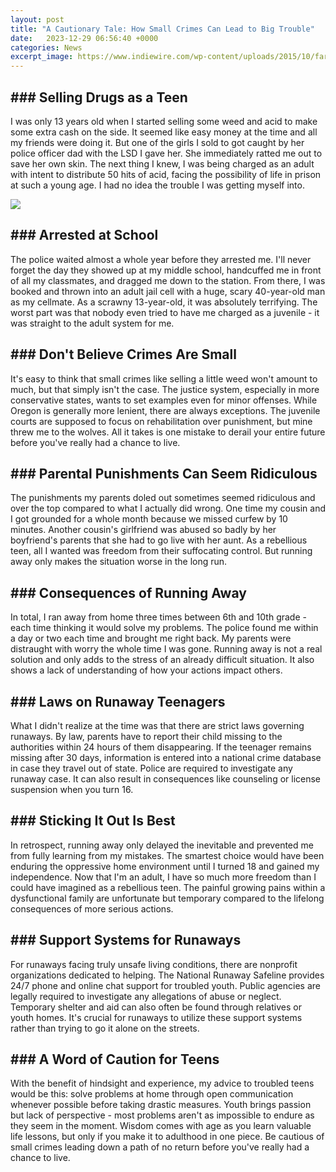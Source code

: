 ```yaml
---
layout: post
title: "A Cautionary Tale: How Small Crimes Can Lead to Big Trouble"
date:   2023-12-29 06:56:40 +0000
categories: News
excerpt_image: https://www.indiewire.com/wp-content/uploads/2015/10/fargo-season-2-episode-1-nick-offerman-carl.jpg
---
```

## ### Selling Drugs as a Teen

I was only 13 years old when I started selling some weed and acid to make some extra cash on the side. It seemed like easy money at the time and all my friends were doing it. But one of the girls I sold to got caught by her police officer dad with the LSD I gave her. She immediately ratted me out to save her own skin. The next thing I knew, I was being charged as an adult with intent to distribute 50 hits of acid, facing the possibility of life in prison at such a young age. I had no idea the trouble I was getting myself into.


![](https://www.indiewire.com/wp-content/uploads/2015/10/fargo-season-2-episode-1-nick-offerman-carl.jpg?resize=110)
## ### Arrested at School

The police waited almost a whole year before they arrested me. I'll never forget the day they showed up at my middle school, handcuffed me in front of all my classmates, and dragged me down to the station. From there, I was booked and thrown into an adult jail cell with a huge, scary 40-year-old man as my cellmate. As a scrawny 13-year-old, it was absolutely terrifying. The worst part was that nobody even tried to have me charged as a juvenile - it was straight to the adult system for me.

## ### Don't Believe Crimes Are Small

It's easy to think that small crimes like selling a little weed won't amount to much, but that simply isn't the case. The justice system, especially in more conservative states, wants to set examples even for minor offenses. While Oregon is generally more lenient, there are always exceptions. The juvenile courts are supposed to focus on rehabilitation over punishment, but mine threw me to the wolves. All it takes is one mistake to derail your entire future before you've really had a chance to live.

## ### Parental Punishments Can Seem Ridiculous

The punishments my parents doled out sometimes seemed ridiculous and over the top compared to what I actually did wrong. One time my cousin and I got grounded for a whole month because we missed curfew by 10 minutes. Another cousin's girlfriend was abused so badly by her boyfriend's parents that she had to go live with her aunt. As a rebellious teen, all I wanted was freedom from their suffocating control. But running away only makes the situation worse in the long run.

## ### Consequences of Running Away

In total, I ran away from home three times between 6th and 10th grade - each time thinking it would solve my problems. The police found me within a day or two each time and brought me right back. My parents were distraught with worry the whole time I was gone. Running away is not a real solution and only adds to the stress of an already difficult situation. It also shows a lack of understanding of how your actions impact others.

## ### Laws on Runaway Teenagers

What I didn't realize at the time was that there are strict laws governing runaways. By law, parents have to report their child missing to the authorities within 24 hours of them disappearing. If the teenager remains missing after 30 days, information is entered into a national crime database in case they travel out of state. Police are required to investigate any runaway case. It can also result in consequences like counseling or license suspension when you turn 16.

## ### Sticking It Out Is Best

In retrospect, running away only delayed the inevitable and prevented me from fully learning from my mistakes. The smartest choice would have been enduring the oppressive home environment until I turned 18 and gained my independence. Now that I'm an adult, I have so much more freedom than I could have imagined as a rebellious teen. The painful growing pains within a dysfunctional family are unfortunate but temporary compared to the lifelong consequences of more serious actions.

## ### Support Systems for Runaways

For runaways facing truly unsafe living conditions, there are nonprofit organizations dedicated to helping. The National Runaway Safeline provides 24/7 phone and online chat support for troubled youth. Public agencies are legally required to investigate any allegations of abuse or neglect. Temporary shelter and aid can also often be found through relatives or youth homes. It's crucial for runaways to utilize these support systems rather than trying to go it alone on the streets.

## ### A Word of Caution for Teens

With the benefit of hindsight and experience, my advice to troubled teens would be this: solve problems at home through open communication whenever possible before taking drastic measures. Youth brings passion but lack of perspective - most problems aren't as impossible to endure as they seem in the moment. Wisdom comes with age as you learn valuable life lessons, but only if you make it to adulthood in one piece. Be cautious of small crimes leading down a path of no return before you've really had a chance to live.
